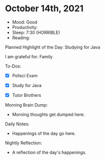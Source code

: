 # October 14th, 2021

- Mood: Good
- Productivity: 
- Sleep: 7:30 (HORRIBLE)
- Reading: 

Planned Highlight of the Day: Studying for Java

I am grateful for: Family

To-Dos:
- [x] Polisci Exam
- [x] Study for Java
- [x] Tutor Brothers


Morning Brain Dump:
- Morning thoughts get dumped here.

Daily Notes:
- Happenings of the day go here.


Nightly Reflection: 
- A reflection of the day's happenings.





